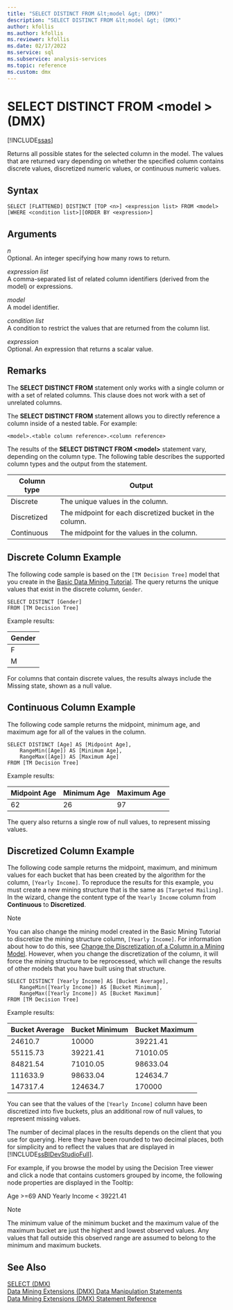 ```yaml
---
title: "SELECT DISTINCT FROM &lt;model &gt; (DMX)"
description: "SELECT DISTINCT FROM &lt;model &gt; (DMX)"
author: kfollis
ms.author: kfollis
ms.reviewer: kfollis
ms.date: 02/17/2022
ms.service: sql
ms.subservice: analysis-services
ms.topic: reference
ms.custom: dmx
---
```

# SELECT DISTINCT FROM &lt;model &gt; (DMX)
[!INCLUDE[ssas](../includes/applies-to-version/ssas.md)]

  Returns all possible states for the selected column in the model. The values that are returned vary depending on whether the specified column contains discrete values, discretized numeric values, or continuous numeric values.  
  
## Syntax  
  
```  
SELECT [FLATTENED] DISTINCT [TOP <n>] <expression list> FROM <model>   
[WHERE <condition list>][ORDER BY <expression>]  
```  
  
## Arguments  
 *n*  
 Optional. An integer specifying how many rows to return.  
  
 *expression list*  
 A comma-separated list of related column identifiers (derived from the model) or expressions.  
  
 *model*  
 A model identifier.  
  
 *condition list*  
 A condition to restrict the values that are returned from the column list.  
  
 *expression*  
 Optional. An expression that returns a scalar value.  
  
## Remarks  
 The **SELECT DISTINCT FROM** statement only works with a single column or with a set of related columns. This clause does not work with a set of unrelated columns.  
  
 The **SELECT DISTINCT FROM** statement allows you to directly reference a column inside of a nested table. For example:  
  
```  
<model>.<table column reference>.<column reference>  
```  
  
 The results of the **SELECT DISTINCT FROM \<model>** statement vary, depending on the column type. The following table describes the supported column types and the output from the statement.  
  
|Column type|Output|  
|-----------------|------------|  
|Discrete|The unique values in the column.|  
|Discretized|The midpoint for each discretized bucket in the column.|  
|Continuous|The midpoint for the values in the column.|  
  
## Discrete Column Example  
 The following code sample is based on the `[TM Decision Tree]` model that you create in the [Basic Data Mining Tutorial](/previous-versions/sql/sql-server-2016/ms167167(v=sql.130)). The query returns the unique values that exist in the discrete column, `Gender`.  
  
```  
SELECT DISTINCT [Gender]  
FROM [TM Decision Tree]  
```  
  
 Example results:  
  
|Gender|  
|------------|  
|F|  
|M|  
  
 For columns that contain discrete values, the results always include the Missing state, shown as a null value.  
  
## Continuous Column Example  
 The following code sample returns the midpoint, minimum age, and maximum age for all of the values in the column.  
  
```  
SELECT DISTINCT [Age] AS [Midpoint Age],   
    RangeMin([Age]) AS [Minimum Age],   
    RangeMax([Age]) AS [Maximum Age]  
FROM [TM Decision Tree]  
```  
  
 Example results:  
  
|Midpoint Age|Minimum Age|Maximum Age|  
|------------------|-----------------|-----------------|  
|62|26|97|  
  
 The query also returns a single row of null values, to represent missing values.  
  
## Discretized Column Example  
 The following code sample returns the midpoint, maximum, and minimum values for each bucket that has been created by the algorithm for the column, `[Yearly Income]`. To reproduce the results for this example, you must create a new mining structure that is the same as `[Targeted Mailing]`. In the wizard, change the content type of the `Yearly Income` column from **Continuous** to **Discretized**.  
  
> [!NOTE]  
>  You can also change the mining model created in the Basic Mining Tutorial to discretize the mining structure column, `[Yearly Income]`. For information about how to do this, see [Change the Discretization of a Column in a Mining Model](/analysis-services/data-mining/change-the-discretization-of-a-column-in-a-mining-model). However, when you change the discretization of the column, it will force the mining structure to be reprocessed, which will change the results of other models that you have built using that structure.  
  
```  
SELECT DISTINCT [Yearly Income] AS [Bucket Average],   
    RangeMin([Yearly Income]) AS [Bucket Minimum],   
    RangeMax([Yearly Income]) AS [Bucket Maximum]  
FROM [TM Decision Tree]  
```  
  
 Example results:  
  
|Bucket Average|Bucket Minimum|Bucket Maximum|  
|--------------------|--------------------|--------------------|  
|24610.7|10000|39221.41|  
|55115.73|39221.41|71010.05|  
|84821.54|71010.05|98633.04|  
|111633.9|98633.04|124634.7|  
|147317.4|124634.7|170000|  
  
 You can see that the values of the `[Yearly Income]` column have been discretized into five buckets, plus an additional row of null values, to represent missing values.  
  
 The number of decimal places in the results depends on the client that you use for querying. Here they have been rounded to two decimal places, both for simplicity and to reflect the values that are displayed in [!INCLUDE[ssBIDevStudioFull](../includes/ssbidevstudiofull-md.md)].  
  
 For example, if you browse the model by using the Decision Tree viewer and click a node that contains customers grouped by income, the following node properties are displayed in the Tooltip:  
  
 Age >=69 AND Yearly Income < 39221.41  
  
> [!NOTE]  
>  The minimum value of the minimum bucket and the maximum value of the maximum bucket are just the highest and lowest observed values. Any values that fall outside this observed range are assumed to belong to the minimum and maximum buckets.  
  
## See Also  
 [SELECT &#40;DMX&#41;](../dmx/select-dmx.md)   
 [Data Mining Extensions &#40;DMX&#41; Data Manipulation Statements](../dmx/dmx-statements-data-manipulation.md)   
 [Data Mining Extensions &#40;DMX&#41; Statement Reference](../dmx/data-mining-extensions-dmx-statements.md)  
  
